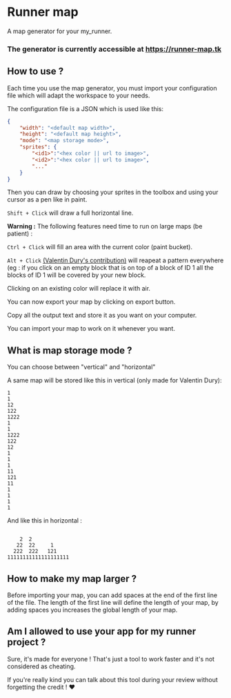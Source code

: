 # Runner map
A map generator for your my_runner.

### The generator is currently accessible at https://runner-map.tk

## How to use ?

Each time you use the map generator, you must import your configuration file which will adapt the workspace to your needs.

The configuration file is a JSON which is used like this:

```json
{
    "width": "<default map width>",
    "height": "<default map height>",
    "mode": "<map storage mode>",
    "sprites": {
        "<id1>":"<hex color || url to image>",
        "<id2>":"<hex color || url to image>",
        "..."
    }
}
```

Then you can draw by choosing your sprites in the toolbox and using your cursor as a pen like in paint.

`Shift + Click` will draw a full horizontal line.

**Warning :** The following features need time to run on large maps (be patient) :

`Ctrl + Click` will fill an area with the current color (paint bucket).

`Alt + Click` [(Valentin Dury's contribution)](https://github.com/Ardorax) will reapeat a pattern everywhere (eg : if you click on an empty block that is on top of a block of ID 1 all the blocks of ID 1 will be covered by your new block.

Clicking on an existing color will replace it with air.

You can now export your map by clicking on export button.

Copy all the output text and store it as you want on your computer.

You can import your map to work on it whenever you want.

## What is map storage mode ?
You can choose between "vertical" and "horizontal"

A same map will be stored like this in vertical (only made for Valentin Dury):
```
1    
1    
12   
122  
1222 
1    
1    
1222 
122  
12   
1    
1    
1    
11   
121  
11   
1    
1    
1    
1    
```
And like this in horizontal :
```
                    
    2  2            
   22  22     1     
  222  222   121    
11111111111111111111
```

## How to make my map larger ?
Before importing your map, you can add spaces at the end of the first line of the file. The length of the first line will define the length of your map, by adding spaces you increases the global length of your map.

## Am I allowed to use your app for my runner project ?
Sure, it's made for everyone ! That's just a tool to work faster and it's not considered as cheating.

If you're really kind you can talk about this tool during your review without forgetting the credit ! ❤️
